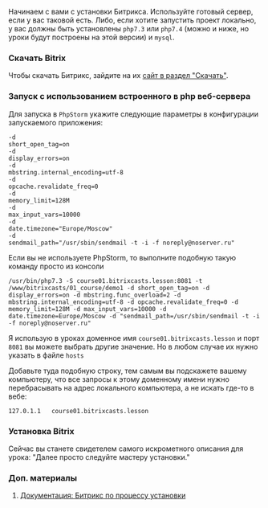 Начинаем с вами с установки Битрикса. Используйте готовый сервер, если у вас таковой есть. Либо, если хотите запустить проект локально, у вас должны быть установлены `php7.3` или `php7.4` (можно и ниже, но уроки будут построены на этой версии) и `mysql`.

### Скачать Bitrix
Чтобы скачать Битрикс, зайдите на их [сайт в раздел "Скачать"](https://www.1c-bitrix.ru/download/cms.php).

### Запуск с использованием встроенного в php веб-сервера

Для запуска в `PhpStorm` укажите следующие параметры в конфигурации запускаемого приложения:

```text
-d
short_open_tag=on
-d
display_errors=on
-d
mbstring.internal_encoding=utf-8
-d
opcache.revalidate_freq=0
-d
memory_limit=128M
-d
max_input_vars=10000
-d
date.timezone="Europe/Moscow"
-d
sendmail_path="/usr/sbin/sendmail -t -i -f noreply@noserver.ru"
```

Если вы не используете PhpStorm, то выполните подобную такую команду просто из консоли

```shell script
/usr/bin/php7.3 -S course01.bitrixcasts.lesson:8081 -t /www/bitrixcasts/01_course/demo1 -d short_open_tag=on -d display_errors=on -d mbstring.func_overload=2 -d mbstring.internal_encoding=utf-8 -d opcache.revalidate_freq=0 -d memory_limit=128M -d max_input_vars=10000 -d date.timezone=Europe/Moscow -d "sendmail_path=/usr/sbin/sendmail -t -i -f noreply@noserver.ru"
```

Я использую в уроках доменное имя `course01.bitrixcasts.lesson` и порт `8081` вы можете выбрать другие значение.  Но в любом случае их нужно указать в файле `hosts`

Добавьте туда подобную строку, тем самым вы подскажете вашему компьютеру, что все запросы к этому доменному имени нужно перебрасывать на адрес локального компьютера, а не искать где-то в вебе:

```text
127.0.1.1   course01.bitrixcasts.lesson
```

### Установка Bitrix
Сейчас вы станете свидетелем самого искрометного описания для урока: "Далее просто следуйте мастеру установки."

### Доп. материалы
1. [Документация: Битрикс по процессу установки](https://dev.1c-bitrix.ru/learning/course/index.php?COURSE_ID=32&CHAPTER_ID=04862&LESSON_PATH=3903.4862)

